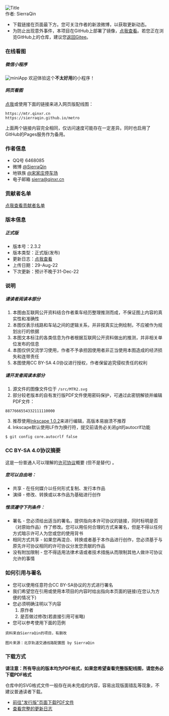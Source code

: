 ![Title](https://metro-1252278458.cos.ap-beijing.myqcloud.com/img/title.png "北京市轨道交通线路配置图")    
作者: SierraQin
- 下载链接在页面最下方。您可关注作者的新浪微博，以获取更新动态。
- 为防止出现意外事件，本项目在GitHub上部署了镜像，[点我查看](https://github.com/SierraQin/metro)。若您正在浏览GitHub上的仓库，建议您[返回Gitee](https://gitee.com/SierraQin/metro)。


### 在线看图
##### 微信小程序
![miniApp](https://metro-1252278458.cos.ap-beijing.myqcloud.com/img/mtr.mp.miniApp.png "欢迎体验小程序看图")
欢迎体验这个**不太好用**的小程序！
##### 网页看图
[点我](https://mtr.qinxr.cn)或使用下面的链接来进入网页版配线图：

```
https://mtr.qinxr.cn
https://sierraqin.github.io/metro
```
上面两个链接内容完全相同，仅访问速度可能存在一定差异。同时也启用了GitHub的Pages服务作为备用。



### 作者信息
- QQ号 6468085
- 微博 [@SierraQin](http://weibo.com/u/5705742986)
- 地铁族 [@宋家庄停车场](http://www.ditiezu.com/space-uid-535347.html)
- 电子邮箱 sierra@qinxr.cn

### 贡献者名单
[点我查看贡献者名单](https://gitee.com/SierraQin/metro/blob/master/AUTHORS.md)

### 版本信息
##### 正式版
- 版本号：2.3.2
- 版本类型：正式版(发布)
- 更新日志：[点我查看](https://gitee.com/SierraQin/metro/blob/master/changeLog.md)
- 上传日期：29-Aug-22
- 下次更新：预计不晚于31-Dec-22

### 说明
##### 请读者阅读本部分
1. 本图由互联网公开资料结合作者乘车经历整理推测而成，不保证图上内容的真实性和准确性
2. 本图仅表示线路和车站之间的逻辑关系，并非按真实比例绘制，不应被作为规划出行的依据
3. 本图文本标注的各类信息为作者根据互联网公开资料做出的推测，并非相关单位发布的信息
4. 本图仅供交流学习使用，作者不予承担因使用者非正当使用本图造成的经济损失和连带责任
5. 本图使用CC BY-SA 4.0协议进行授权，作者保留追究侵权责任的权利
##### 请开发者阅读本部分
1. 源文件的图像文件位于 `/src/MTR2.svg` 
2. 部分较老版本的自有发行版PDF文件使用密码保护，可通过此密钥解锁并编辑PDF文件：
```
8877666554332111110000
```
3. 推荐使用[Inkscape 1.0.2](https://inkscape.org/release/inkscape-1.0.2/)来进行编辑，高版本易崩溃不推荐
4. Inkscape默认使用LF作为换行符，提交前请务必关闭git的autocrlf功能
```
$ git config core.autocrlf false
```

### CC BY-SA 4.0协议摘要
这是一份普通人可以理解的[许可协议](https://creativecommons.org/licenses/by-sa/4.0/deed.zh)概要 (但不是替代) 。
##### 您可以自由地：
- 共享 - 在任何媒介以任何形式复制、发行本作品
- 演绎 - 修改、转换或以本作品为基础进行创作
##### 惟须遵守下列条件：
- 署名 - 您必须给出适当的署名，提供指向本许可协议的链接，同时标明是否（对原始作品）作了修改。您可以用任何合理的方式来署名，但是不得以任何方式暗示许可人为您或您的使用背书
- 相同方式共享 - 如果您再混合、转换或者基于本作品进行创作，您必须基于与原先许可协议相同的许可协议分发您贡献的作品
- 没有附加限制 - 您不得适用法律术语或者技术措施从而限制其他人做许可协议允许的事情

### 如何引用与署名
- 您可以使用任意符合CC BY-SA协议的方式进行署名
- 我们希望您在引用或使用本项目的内容时给出指向本页面的链接(在您认为方便的情况下)
- 您必须明确注明以下内容
  1. 原作者
  2. 是否做过修改(若直接引用可省略)
- 您可以参考使用下面的范例
```
资料来自SierraQin的项目，有删改
```
```
图片来源：北京轨道交通线路配置图 by SierraQin
```


### 下载方式
**请注意：所有导出的版本均为PDF格式，如果您希望查看完整版配线图，请您务必下载PDF格式**

仓库中的SVG格式文件一般存在尚未完成的内容，容易出现版面错乱等现象，不建议普通读者下载。
- [前往"发行版"页面下载PDF文件](https://gitee.com/SierraQin/metro/releases)
- [查看完整的更新日志](https://gitee.com/SierraQin/metro/blob/master/changeLog.md)